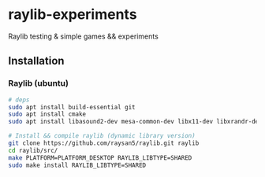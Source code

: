 # raylib-experiments
Raylib testing &amp; simple games &amp;&amp; experiments

## Installation

### Raylib (ubuntu)

```bash
# deps
sudo apt install build-essential git
sudo apt install cmake
sudo apt install libasound2-dev mesa-common-dev libx11-dev libxrandr-dev libxi-dev xorg-dev libgl1-mesa-dev libglu1-mesa-dev

# Install && compile raylib (dynamic library version)
git clone https://github.com/raysan5/raylib.git raylib
cd raylib/src/
make PLATFORM=PLATFORM_DESKTOP RAYLIB_LIBTYPE=SHARED
sudo make install RAYLIB_LIBTYPE=SHARED
```